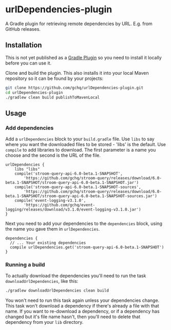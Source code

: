 # urlDependencies-plugin

A Gradle plugin for retrieving remote dependencies by URL. E.g. from GitHub releases.

## Installation
This is not yet published as a [Gradle Plugin](https://plugins.gradle.org/) so you need to install it locally before you can use it.

Clone and build the plugin. This also installs it into your local Maven repository so it can be found by your projects:

```bash
git clone https://github.com/gchq/urlDependencies-plugin.git
cd urlDependencies-plugin
./gradlew clean build publishToMavenLocal
```

## Usage

### Add dependencies
Add a `urlDependencies` block to your `build.gradle` file. Use `libs` to say where you want the downloaded files to be stored - 'libs' is the default. Use `compile` to add libraries to download. The first parameter is a name you choose and the second is the URL of the file.
```
urlDependencies {
    libs "libs"
    compile('stroom-query-api-6.0-beta.1-SNAPSHOT',
        'https://github.com/gchq/stroom-query/releases/download/6.0-beta.1-SNAPSHOT/stroom-query-api-6.0-beta.1-SNAPSHOT.jar')
    compile('stroom-query-api-6.0-beta.1-SNAPSHOT-sources',
        'https://github.com/gchq/stroom-query/releases/download/6.0-beta.1-SNAPSHOT/stroom-query-api-6.0-beta.1-SNAPSHOT-sources.jar')
    compile('event-logging-v3.1.0',
        'https://github.com/gchq/event-logging/releases/download/v3.1.0/event-logging-v3.1.0.jar')
}
```

Next you need to add your dependencies to the `dependencies` block, using the name you gave them in `urlDependencies`.
```
dependencies {
  // ... Your existing dependencies
  compile urlDependencies.get('stroom-query-api-6.0-beta.1-SNAPSHOT')
}
```
### Running a build
To actually download the dependencies you'll need to run the task `downloadUrlDependencies`, like this:
```bash
./gradlew downloadUrlDependencies clean build
```
You won't need to run this task again unless your dependencies change. This task won't download a dependency if there's already a file with that name. If you want to re-download a dependency, or if a dependency has changed but it's file name hasn't, then you'll need to delete that dependency from your `lib` directory.
